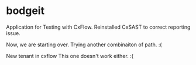 # bodgeit

Application for Testing with CxFlow.
Reinstalled CxSAST to correct reporting issue.

Now, we are starting over.
Trying another combinaiton of path. :(

New tenant in cxflow
This one doesn't work either.
:(

